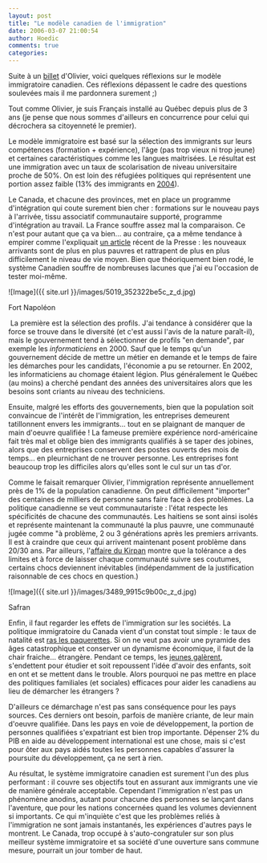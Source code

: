 ```yaml
---
layout: post
title: "Le modèle canadien de l'immigration"
date: 2006-03-07 21:00:54
author: Hoedic
comments: true
categories: 
---
```



Suite à un [billet](http://www.carnetsdimages.org/index.php?p=7&pb=765&debut=0) d'Olivier, voici quelques réflexions sur le modèle immigratoire canadien. Ces réflexions dépassent le cadre des questions soulevées mais il me pardonnera surement ;)

Tout comme Olivier, je suis Français installé au Québec depuis plus de 3 ans (je pense que nous sommes d'ailleurs en concurrence pour celui qui décrochera sa citoyenneté le premier).

Le modèle immigratoire est basé sur la sélection des immigrants sur leurs compétences (formation + expérience), l'âge (pas trop vieux ni trop jeune) et certaines caractéristiques comme les langues maitrisées. Le résultat est une immigration avec un taux de scolarisation de niveau universitaire proche de 50%. On est loin des réfugiées politiques qui représentent une portion assez faible (13% des immigrants en [2004](http://www.cic.gc.ca/francais/pub/faits2004/apercu/1.html)).

Le Canada, et chacune des provinces, met en place un programme d'intégration qui coute surement bien cher : formations sur le nouveau pays à l'arrivée, tissu associatif communautaire supporté, programme d'intégration au travail. La France souffre assez mal la comparaison. Ce n'est pour autant que ça va bien... au contraire, ça a même tendance à empirer comme l'expliquait [un article](http://www.cyberpresse.ca/article/20060305/CPACTUALITES/603050426) récent de la Presse : les nouveaux arrivants sont de plus en plus pauvres et rattrapent de plus en plus difficilement le niveau de vie moyen. Bien que théoriquement bien rodé, le système Canadien souffre de nombreuses lacunes que j'ai eu l'occasion de tester moi-même.

![Image]({{ site.url }}/images/5019_352322be5c_z_d.jpg)
<div class="photoattrib">Fort Napoléon</div>

­
La première est la sélection des profils. J'ai tendance à considérer que la force se trouve dans le diversité (et c'est aussi l'avis de la nature paraît-il), mais le gouvernement tend à sélectionner de profils "en demande", par exemple les *informaticiens* en 2000. Sauf que le temps qu'un gouvernement décide de mettre un métier en demande et le temps de faire les démarches pour les candidats, l'économie a pu se retourner. En 2002, les informaticiens au chomage étaient légion. Plus généralement le Québec (au moins) a cherché pendant des années des universitaires alors que les besoins sont criants au niveau des techniciens.

Ensuite, malgré les efforts des gouvernements, bien que la population soit convaincue de l'intérêt de l'immigration, les entreprises demeurent tatillonnent envers les immigrants... tout en se plaignant de manquer de main d'oeuvre qualifiée ! La fameuse première expérience nord-américaine fait très mal et oblige bien des immigrants qualifiés à se taper des jobines, alors que des entreprises conservent des postes ouverts des mois de temps... en pleurnichant de ne trouver personne. Les entreprises font beaucoup trop les difficiles alors qu'elles sont le cul sur un tas d'or.

Comme le faisait remarquer Olivier, l'immigration représente annuellement près de 1% de la population canadienne. On peut difficilement "importer" des centaines de milliers de personne sans faire face à des problèmes. La politique canadienne se veut communautariste : l'état respecte les spécificités de chacune des communautés. Les haitiens se sont ainsi isolés et représente maintenant la communauté la plus pauvre, une communauté jugée comme "à problème, 2 ou 3 générations après les premiers arrivants. Il est à craindre que ceux qui arrivent maintenant posent problème dans 20/30 ans. Par ailleurs, l'[affaire du Kirpan](http://www.ledevoir.com/2002/05/22/1586.html) montre que la tolérance a des limites et à force de laisser chaque communauté suivre ses coutumes, certains chocs deviennent inévitables (indépendamment de la justification raisonnable de ces chocs en question.)

![Image]({{ site.url }}/images/3489_9915c9b00c_z_d.jpg)
<div class="photoattrib">Safran</div>


Enfin, il faut regarder les effets de l'immigration sur les sociétés. La politique immigratoire du Canada vient d'un constat tout simple : le taux de natalité est [ras les paquerettes](http://perspective.usherbrooke.ca/bilan/servlet/BMTendanceStatPays?langue=fr&codePays=CAN&codeStat=SP.DYN.TFRT.IN). Si on ne veut pas avoir une pyramide des âges catastrophique et conserver un dynamisme économique, il faut de la chair fraiche... étrangère. Pendant ce temps, les [jeunes galèrent](http://www.cyberpresse.ca/article/20060305/CPACTUALITES/603050425), s'endettent pour étudier et soit repoussent l'idée d'avoir des enfants, soit en ont et se mettent dans le trouble. Alors pourquoi ne pas mettre en place des politiques familiales (et sociales) efficaces pour aider les canadiens  au lieu de démarcher les étrangers ?

D'ailleurs ce démarchage n'est pas sans conséquence pour les pays sources. Ces derniers ont besoin, parfois de manière criante, de leur main d'oeuvre qualifiée. Dans les pays en voie de développement, la portion de personnes qualifiées s'expatriant est bien trop importante. Dépenser 2% du PIB en aide au développement international est une chose, mais si c'est pour ôter aux pays aidés toutes les personnes capables d'assurer la poursuite du développement, ça ne sert à rien.

Au résultat, le système immigratoire canadien est surement l'un des plus performant : il couvre ses objectifs tout en assurant aux immigrants une vie de manière générale acceptable. Cependant l'immigration n'est pas un phénomène anodins, autant pour chacune des personnes se lançant dans l'aventure, que pour les nations concernées quand les volumes deviennent si importants. Ce qui m'inquiète c'est que les problèmes reliés à l'immigration ne sont jamais instantanés, les expériences d'autres pays le montrent. Le Canada, trop occupé à s'auto-congratuler sur son plus meilleur système immigratoire et sa société d'une ouverture sans commune mesure, pourrait un jour tomber de haut.